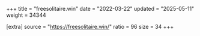 +++
title = "freesolitaire.win"
date = "2022-03-22"
updated = "2025-05-11"
weight = 34344

[extra]
source = "https://freesolitaire.win/"
ratio = 96
size = 34
+++
